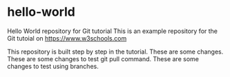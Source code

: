 ﻿# hello-world
Hello World repository for Git tutorial
This is an example repository for the Git tutoial on https://www.w3schools.com

This repository is built step by step in the tutorial.
These are some changes.
These are some changes to test git pull command.
These are some changes to test using branches.
